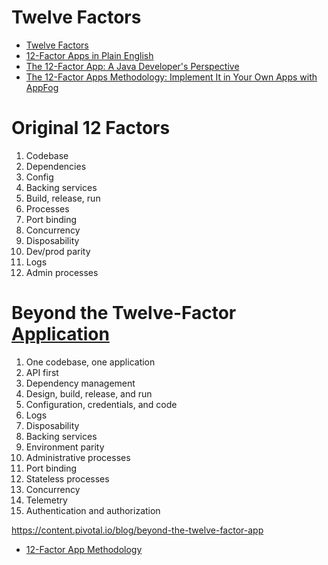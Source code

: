 # Twelve Factors
* [Twelve Factors](https://12factor.net/)
* [12-Factor Apps in Plain English]( http://www.clearlytech.com/2014/01/04/12-factor-apps-plain-english/)
* [The 12-Factor App: A Java Developer's Perspective](https://dzone.com/articles/the-12-factor-app-a-java-developers-perspective)
* [The 12-Factor Apps Methodology: Implement It in Your Own Apps with AppFog](https://www.sitepoint.com/12-factor-apps-methodology-implement-apps-appfog/)

# Original 12 Factors
1. Codebase
2. Dependencies
3. Config
4. Backing services
5. Build, release, run
6. Processes
7. Port binding
8. Concurrency
9. Disposability
10. Dev/prod parity
11. Logs
12. Admin processes


# Beyond the Twelve-Factor [Application](https://thenewstack.io/12-factor-app-streamlines-application-development/)
1. One codebase, one application
2. API first
3. Dependency management
4. Design, build, release, and run
5. Configuration, credentials, and code
6. Logs
7. Disposability
8. Backing services
9. Environment parity
10. Administrative processes
11. Port binding
12. Stateless processes
13. Concurrency
14. Telemetry
15. Authentication and authorization

https://content.pivotal.io/blog/beyond-the-twelve-factor-app



* [12-Factor App Methodology](https://www.joomlatools.com/developer/platform/12-factor-app/)
